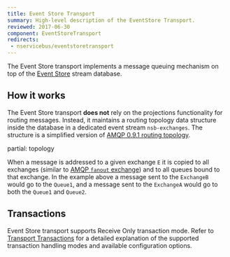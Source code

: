 ```yaml
---
title: Event Store Transport
summary: High-level description of the EventStore Transport.
reviewed: 2017-06-30
component: EventStoreTransport
redirects:
 - nservicebus/eventstoretransport
---
```


The Event Store transport implements a message queuing mechanism on top of the [Event Store](https://eventstore.org/) stream database.


## How it works

The Event Store transport **does not** rely on the projections functionality for routing messages. Instead, it maintains a routing topology data structure inside the database in a dedicated event stream `nsb-exchanges`. The structure is a simplified version of [AMQP 0.9.1 routing topology](https://www.rabbitmq.com/tutorials/amqp-concepts.html).

partial: topology

When a message is addressed to a given exchange `E` it is copied to all exchanges (similar to [AMQP `fanout` exchange](https://www.rabbitmq.com/tutorials/amqp-concepts.html#exchange-fanout)) and to all queues bound to that exchange. In the example above a message sent to the `ExchangeB` would go to the `Queue1`, and a message sent to the `ExchangeA` would go to both the `Queue1` and `Queue2`.


## Transactions

Event Store transport supports Receive Only transaction mode. Refer to [Transport Transactions](/transports/transactions.md) for a detailed explanation of the supported transaction handling modes and available configuration options.
